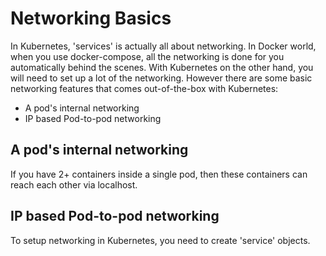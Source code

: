 # Networking Basics

In Kubernetes, 'services' is actually all about networking. In Docker world, when you use docker-compose, all the networking is done for you automatically behind the scenes. With Kubernetes on the other hand, you will need to set up a lot of the networking. However there are some basic networking features that comes out-of-the-box with Kubernetes:

- A pod's internal networking
- IP based Pod-to-pod networking


  
  
## A pod's internal networking

If you have 2+ containers inside a single pod, then these containers can reach each other via localhost.


## IP based Pod-to-pod networking




To setup networking in Kubernetes, you need to create 'service' objects.